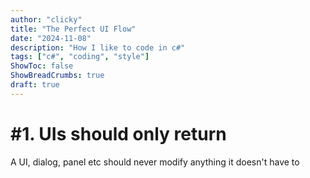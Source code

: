 ```yaml
---
author: "clicky"
title: "The Perfect UI Flow"
date: "2024-11-08"
description: "How I like to code in c#"
tags: ["c#", "coding", "style"]
ShowToc: false
ShowBreadCrumbs: true
draft: true
---
```


# #1. UIs should only return
A UI, dialog, panel etc should never modify anything it doesn't have to